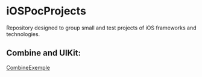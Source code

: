 # iOSPocProjects

Repository designed to group small and test projects of iOS frameworks and technologies.

## Combine and UIKit:

[CombineExemple](https://github.com/JoseMartinsNetto/iOSPocProjects/tree/master/CombineExemple)
